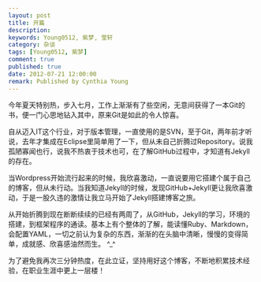 ```yaml
---
layout: post
title: 开篇
description: 
keywords: Young0512, 紫梦, 莹轩
category: 杂谈
tags: [Young0512, 紫梦]
comment: true
published: true
date: 2012-07-21 12:00:00
remark: Published by Cynthia Young
---
```


今年夏天特别热，步入七月，工作上渐渐有了些空闲，无意间获得了一本Git的书，便一门心思地钻入其中，原来Git是如此的令人惊喜。

自从迈入IT这个行业，对于版本管理，一直使用的是SVN，至于Git，两年前才听说，去年才集成在Eclipse里简单用了一下，但从未自己折腾过Repository。说我孤陋寡闻也行，说我不热衷于技术也可，在了解GitHub过程中，才知道有Jekyll的存在。

当Wordpress开始流行起来的时候，我欣喜激动，一直说要用它搭建个属于自己的博客，但从未行动。当我知道Jekyll的时候，发现GitHub+Jekyll更让我欣喜激动，于是一股久违的激情让我立马开始了Jekyll搭建博客之旅。

从开始折腾到现在断断续续的已经有两周了，从GitHub，Jekyll的学习，环境的搭建，到框架程序的通读。基本上有个整体的了解，能读懂Ruby、Markdown，会配置YAML，一切之前认为复杂的东西，渐渐的在头脑中清晰，慢慢的变得简单，成就感、欣喜感油然而生。 ^_^

为了避免我再次三分钟热度，在此立证，坚持用好这个博客，不断地积累技术经验，在职业生涯中更上一层楼！







